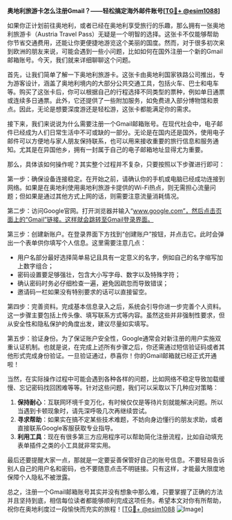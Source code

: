 **奥地利旅游卡怎么注册Gmail？——轻松搞定海外邮件账号[[TG💪+ @esim1088](https://t.me/s/esim1088)]**

如果你正计划前往奥地利，或者已经在奥地利享受旅行的乐趣，那么拥有一张奥地利旅游卡（Austria Travel Pass）无疑是一个明智的选择。这张卡不仅能够帮助你节省交通费用，还能让你更便捷地游览这个美丽的国度。然而，对于很多初次来到欧洲的朋友来说，可能会遇到一些小问题，比如如何在国外注册一个新的Gmail邮箱账号。今天，我们就来详细聊聊这个问题。

首先，让我们简单了解一下奥地利旅游卡。这张卡由奥地利国家铁路公司推出，专为游客设计，涵盖了奥地利境内的大部分公共交通工具，包括火车、巴士和电车等。购买了这张卡后，你可以根据自己的行程选择不同类型的票种，例如单日通票或连续多日通票。此外，它还提供了一些附加服务，如免费进入部分博物馆和景点。因此，无论是想要深度游还是轻松游，这张卡都能满足你的需求。

接下来，我们来说说为什么需要注册一个Gmail邮箱账号。在现代社会中，电子邮件已经成为人们日常生活中不可或缺的一部分。无论是在国内还是国外，使用电子邮件可以方便地与家人朋友保持联系，也可以用来接收重要的旅行信息和服务通知。尤其是在异国他乡，拥有一封属于自己的电子邮箱地址显得尤为重要。

那么，具体该如何操作呢？其实整个过程并不复杂，只要按照以下步骤进行即可：

第一步：确保设备连接稳定。在开始之前，请确认你的手机或电脑已经成功连接到网络。如果是在奥地利使用奥地利旅游卡提供的Wi-Fi热点，则无需担心流量问题；但如果是通过其他方式上网的话，则需要注意流量消耗情况。

第二步：访问Google官网。打开浏览器并输入“www.google.com”，然后点击页面上的“Gmail”链接。这样就会跳转至Gmail登录界面。

第三步：创建新账户。在登录界面下方找到“创建账户”按钮，并点击它。此时会弹出一个表单供你填写个人信息。这里需要注意几点：
- 用户名部分最好选择简单易记且具有一定意义的名字，例如自己的名字缩写加上数字组合；
- 密码设置要足够强壮，包含大小写字母、数字以及特殊字符；
- 确认密码时务必仔细检查一遍，避免因疏忽而导致错误；
- 邀请码一栏如果没有特别要求的话可以直接留空。

第四步：完善资料。完成基本信息录入之后，系统会引导你进一步完善个人资料。这一步骤主要包括上传头像、填写联系方式等内容。虽然这些并非强制性要求，但从安全性和隐私保护的角度出发，建议尽量如实填写。

第五步：验证身份。为了保证账户安全性，Google通常会对新注册的用户实施双重认证机制。也就是说，在完成上述所有步骤之后，你还需通过短信验证码或者其他形式完成身份验证。一旦验证通过，恭喜你！你的Gmail邮箱就已经正式开通啦！

当然，在实际操作过程中可能会遇到各种各样的问题，比如网络不稳定导致加载缓慢、忘记密码找回困难等等。针对这些问题，我们可以采取以下几种应对策略：

1. **保持耐心**：互联网环境千变万化，有时候仅仅是等待片刻就能解决问题。所以当遇到卡顿现象时，请先深呼吸几次再继续尝试。
2. **寻求帮助**：如果实在搞不定某些技术难题，不妨向身边懂行的朋友求助，或者直接联系Google客服获取专业指导。
3. **利用工具**：现在有很多第三方应用程序可以帮助简化注册流程，比如自动填充表单插件之类的小工具就非常实用。

最后还要提醒大家一点，那就是一定要妥善保管好自己的账号信息。不要轻易告诉别人自己的用户名和密码，也不要随意点击不明链接。只有这样，才能最大限度地保障个人隐私不被泄露。

总之，注册一个Gmail邮箱账号其实并没有想象中那么难，只要掌握了正确的方法并且坚持到底，相信每位读者都能够顺利完成这项任务。希望本文对你有所帮助，祝你在奥地利度过一段愉快而充实的旅程！[[TG💪+ @esim1088](https://t.me/s/esim1088) ![Image](https://i.postimg.cc/4NQfJmqS/Snipaste-2025-05-13-00-14-12.png)]